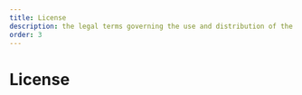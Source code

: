 ```yaml
---
title: License
description: the legal terms governing the use and distribution of the notion-enhancer
order: 3
---
```


# License
